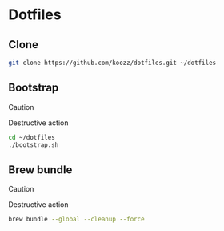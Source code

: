 # Dotfiles

## Clone

```bash
git clone https://github.com/koozz/dotfiles.git ~/dotfiles
```

## Bootstrap

> [!CAUTION]
> Destructive action
>
> ```bash
> cd ~/dotfiles
> ./bootstrap.sh
> ```

## Brew bundle

> [!CAUTION]
> Destructive action
>
> ```bash
> brew bundle --global --cleanup --force
> ```

